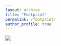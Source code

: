 ```yaml
---
layout: archive
title: "Footprint"
permalink: /footprint/
author_profile: true
---
```

<img align="top" src='/images/moya_footpring_tarheels_from screenshot'>
